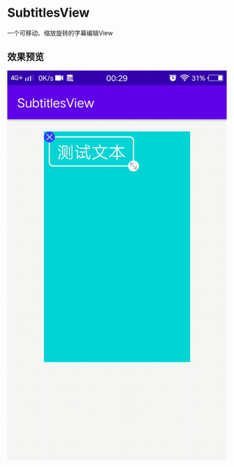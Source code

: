 # SubtitlesView
一个可移动、缩放旋转的字幕编辑View

效果预览
---------------------------------  

![image](https://github.com/silladus/SubtitlesView/blob/master/preview.gif)
